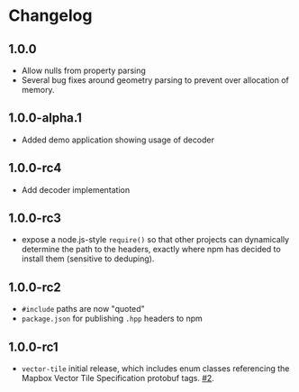 # Changelog

## 1.0.0

- Allow nulls from property parsing
- Several bug fixes around geometry parsing to prevent over allocation of memory.

## 1.0.0-alpha.1

- Added demo application showing usage of decoder

## 1.0.0-rc4

- Add decoder implementation

## 1.0.0-rc3

- expose a node.js-style `require()` so that other projects can dynamically determine the path to the headers, exactly where npm has decided to install them (sensitive to deduping).

## 1.0.0-rc2

- `#include` paths are now "quoted"
- `package.json` for publishing `.hpp` headers to npm

## 1.0.0-rc1

- `vector-tile` initial release, which includes enum classes referencing the Mapbox Vector Tile Specification protobuf tags. [#2](https://github.com/mapbox/vector-tile/issues/2).
